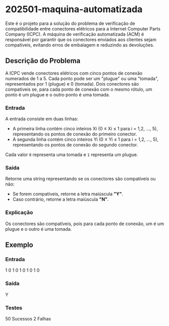 # 202501-maquina-automatizada

Este é o projeto para a solução do problema de verificação de compatibilidade entre conectores elétricos para a Internet Computer Parts Company (ICPC). A máquina de verificação automatizada (ACM) é responsável por garantir que os conectores enviados aos clientes sejam compatíveis, evitando erros de embalagem e reduzindo as devoluções.

## Descrição do Problema

A ICPC vende conectores elétricos com cinco pontos de conexão numerados de 1 a 5. Cada ponto pode ser um "plugue" ou uma "tomada", representados por 1 (plugue) e 0 (tomada). Dois conectores são compatíveis se, para cada ponto de conexão com o mesmo rótulo, um ponto é um plugue e o outro ponto é uma tomada.

### Entrada

A entrada consiste em duas linhas:

- A primeira linha contém cinco inteiros Xi (0 ≤ Xi ≤ 1 para i = 1,2, ..., 5), representando os pontos de conexão do primeiro conector.
- A segunda linha contém cinco inteiros Yi (0 ≤ Yi ≤ 1 para i = 1,2, ..., 5), representando os pontos de conexão do segundo conector.

Cada valor `0` representa uma tomada e `1` representa um plugue.

### Saída

Retorne uma string representando se os conectores são compatíveis ou não:

- Se forem compatíveis, retorne a letra maiúscula **"Y"**.
- Caso contrário, retorne a letra maiúscula **"N"**.

### Explicação

Os conectores são compatíveis, pois para cada ponto de conexão, um é um plugue e o outro é uma tomada.

## Exemplo

### Entrada

1 0 1 0 1 
0 1 0 1 0

### Saída

Y


### Testes
50 Sucessos 
2 Falhas




